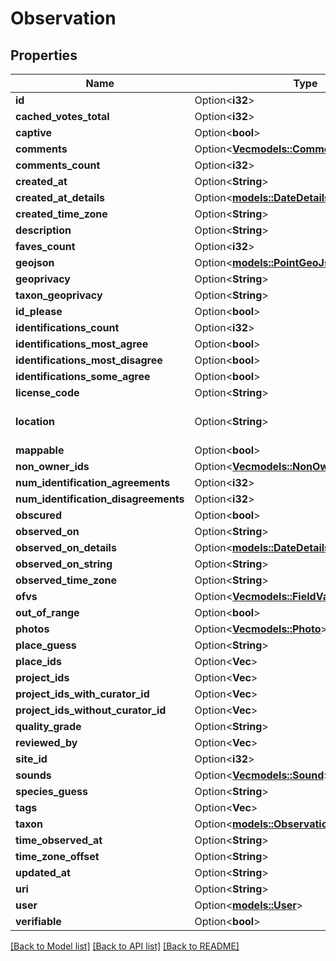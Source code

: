 # Observation

## Properties

Name | Type | Description | Notes
------------ | ------------- | ------------- | -------------
**id** | Option<**i32**> |  | [optional]
**cached_votes_total** | Option<**i32**> |  | [optional]
**captive** | Option<**bool**> |  | [optional]
**comments** | Option<[**Vec<models::Comment>**](Comment.md)> |  | [optional]
**comments_count** | Option<**i32**> |  | [optional]
**created_at** | Option<**String**> |  | [optional]
**created_at_details** | Option<[**models::DateDetails**](DateDetails.md)> |  | [optional]
**created_time_zone** | Option<**String**> |  | [optional]
**description** | Option<**String**> |  | [optional]
**faves_count** | Option<**i32**> |  | [optional]
**geojson** | Option<[**models::PointGeoJson**](PointGeoJson.md)> |  | [optional]
**geoprivacy** | Option<**String**> |  | [optional]
**taxon_geoprivacy** | Option<**String**> |  | [optional]
**id_please** | Option<**bool**> |  | [optional]
**identifications_count** | Option<**i32**> |  | [optional]
**identifications_most_agree** | Option<**bool**> |  | [optional]
**identifications_most_disagree** | Option<**bool**> |  | [optional]
**identifications_some_agree** | Option<**bool**> |  | [optional]
**license_code** | Option<**String**> |  | [optional]
**location** | Option<**String**> | in the format \"lat,lng\" | [optional]
**mappable** | Option<**bool**> |  | [optional]
**non_owner_ids** | Option<[**Vec<models::NonOwnerIdentification>**](NonOwnerIdentification.md)> |  | [optional]
**num_identification_agreements** | Option<**i32**> |  | [optional]
**num_identification_disagreements** | Option<**i32**> |  | [optional]
**obscured** | Option<**bool**> |  | [optional]
**observed_on** | Option<**String**> |  | [optional]
**observed_on_details** | Option<[**models::DateDetails**](DateDetails.md)> |  | [optional]
**observed_on_string** | Option<**String**> |  | [optional]
**observed_time_zone** | Option<**String**> |  | [optional]
**ofvs** | Option<[**Vec<models::FieldValue>**](FieldValue.md)> |  | [optional]
**out_of_range** | Option<**bool**> |  | [optional]
**photos** | Option<[**Vec<models::Photo>**](Photo.md)> |  | [optional]
**place_guess** | Option<**String**> |  | [optional]
**place_ids** | Option<**Vec<i32>**> |  | [optional]
**project_ids** | Option<**Vec<i32>**> |  | [optional]
**project_ids_with_curator_id** | Option<**Vec<i32>**> |  | [optional]
**project_ids_without_curator_id** | Option<**Vec<i32>**> |  | [optional]
**quality_grade** | Option<**String**> |  | [optional]
**reviewed_by** | Option<**Vec<i32>**> |  | [optional]
**site_id** | Option<**i32**> |  | [optional]
**sounds** | Option<[**Vec<models::Sound>**](Sound.md)> |  | [optional]
**species_guess** | Option<**String**> |  | [optional]
**tags** | Option<**Vec<String>**> |  | [optional]
**taxon** | Option<[**models::ObservationTaxon**](ObservationTaxon.md)> |  | [optional]
**time_observed_at** | Option<**String**> |  | [optional]
**time_zone_offset** | Option<**String**> |  | [optional]
**updated_at** | Option<**String**> |  | [optional]
**uri** | Option<**String**> |  | [optional]
**user** | Option<[**models::User**](User.md)> |  | [optional]
**verifiable** | Option<**bool**> |  | [optional]

[[Back to Model list]](../README.md#documentation-for-models) [[Back to API list]](../README.md#documentation-for-api-endpoints) [[Back to README]](../README.md)


